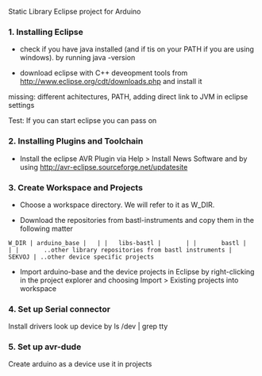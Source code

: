 Static Library Eclipse project for Arduino


### 1. Installing Eclipse

* check if you have java installed (and if tis on your PATH if you are using windows).
  by running java -version

* download eclipse with C++ deveopment tools  from
  http://www.eclipse.org/cdt/downloads.php
  and install it

missing: different achitectures, PATH, adding direct link to JVM in eclipse settings

Test: If you can start eclipse you can pass on


### 2. Installing Plugins and Toolchain

* Install the eclipse AVR Plugin via
    Help > Install News Software
  and by using
    http://avr-eclipse.sourceforge.net/updatesite



### 3. Create Workspace and Projects

* Choose a workspace directory. We will refer to it as W_DIR.

* Download the repositories from bastl-instruments and copy them in the following matter

 `W_DIR
    |
    arduino_base
    |   |
    |   libs-bastl
    |       |
    |	    bastl
    |       |
    |       ..other library repositories from bastl instruments
    | 
    SEKVOJ
    |
    ..other device specific projects`

* Import arduino-base and the device projects in Eclipse by right-clicking in the project explorer and choosing
    Import > Existing projects into workspace

### 4. Set up Serial connector

Install drivers
look up device by
  ls /dev | grep tty

### 5. Set up avr-dude

Create arduino as a device
use it in projects
